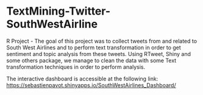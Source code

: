 # TextMining-Twitter-SouthWestAirline
R Project - The goal of this project was to collect tweets from and related to South West Airlines and to perform text transformation in order to get sentiment and topic analysis from these tweets. Using RTweet, Shiny and some others package, we manage to clean the data with some Text transformation techniques in order to perform analysis. 

The interactive dashboard is accessible at the following link: https://sebastienpavot.shinyapps.io/SouthWestAirlines_Dashboard/
